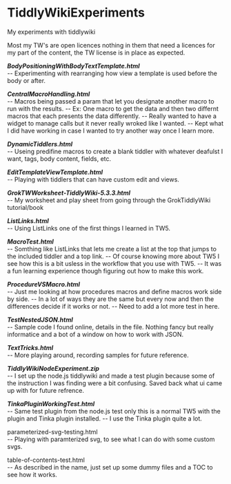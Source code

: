# TiddlyWikiExperiments
My experiments with tiddlywiki

Most my TW's are open licences nothing in them that need a licences for my part of the content, the TW license is in place as expected.

<b><i>BodyPositioningWithBodyTextTemplate.html</i></b><br>
-- Experimenting with rearranging how view a template is used before the body or after.

<b><i>CentralMacroHandling.html</i></b><br>
-- Macros being passed a param that let you designate another macro to run with the results.
-- Ex: One macro to get the data and then two differnt macros that each presents the data differently.
-- Really wanted to have a widget to manage calls but it never really wroked like I wanted.
-- Kept what I did have working in case I wanted to try another way once I learn more.

<b><i>DynamicTiddlers.html</i></b><br>
-- Useing predifine macros to create a blank tiddler with whatever deafulst I want, tags, body content, fields, etc.

<b><i>EditTemplateViewTemplate.html</i></b><br>
-- Playing with tiddlers that can have custom edit and views.

<b><i>GrokTWWorksheet-TiddlyWiki-5.3.3.html</i></b><br>
-- My worksheet and play sheet from going through the GrokTiddlyWiki tutorial/book

<b><i>ListLinks.html</i></b><br>
-- Using ListLinks one of the first things I learned in TW5.

<b><i>MacroTest.html</i></b><br>
-- Somthing like ListLinks that lets me create a list at the top that jumps to the included tiddler and a top link.
-- Of course knowing more about TW5 I see how this is a bit usless in the workflow that you use with TW5.
-- It was a fun learning experience though figuring out how to make this work.

<b><i>ProcedureVSMacro.html</i></b><br>
-- Just me looking at how procedures macros and define macros work side by side.
-- In a lot of ways they are the same but every now and then the differences decide if it works or not.
-- Need to add a lot more test in here.

<b><i>TestNestedJSON.html</i></b><br>
-- Sample code I found online, details in the file. Nothing fancy but really informatice and a bot of a window on how to work with JSON.

<b><i>TextTricks.html</i></b><br>
-- More playing around, recording samples for future reference.

<b><i>TiddlyWikiNodeExperiment.zip</i></b><br>
-- I set up the node.js tiddlywiki and made a test plugin because some of the instruction I was finding were a bit confusing. Saved back what ui came up with for future refrence.

<b><i>TinkaPluginWorkingTest.html</i></b><br>
-- Same test plugin from the node.js test only this is a normal TW5 with the plugin and Tinka plugin installed.
-- I use the Tinka plugin quite a lot.

parameterized-svg-testing.html</i></b><br>
-- Playing with paramterized svg, to see what I can do with some custom svgs.

table-of-contents-test.html</i></b><br>
-- As described in the name, just set up some dummy files and a TOC to see how it works.
